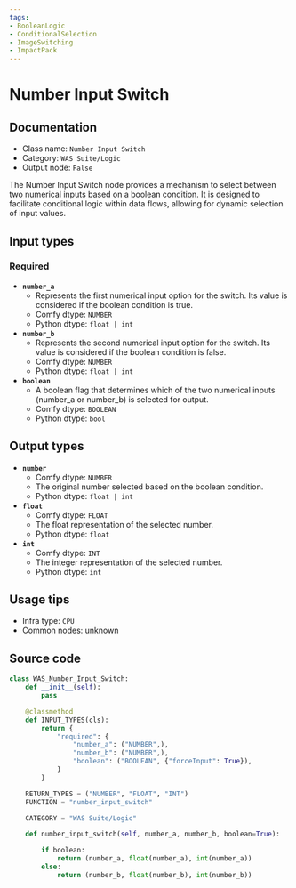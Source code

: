 ```yaml
---
tags:
- BooleanLogic
- ConditionalSelection
- ImageSwitching
- ImpactPack
---
```


# Number Input Switch
## Documentation
- Class name: `Number Input Switch`
- Category: `WAS Suite/Logic`
- Output node: `False`

The Number Input Switch node provides a mechanism to select between two numerical inputs based on a boolean condition. It is designed to facilitate conditional logic within data flows, allowing for dynamic selection of input values.
## Input types
### Required
- **`number_a`**
    - Represents the first numerical input option for the switch. Its value is considered if the boolean condition is true.
    - Comfy dtype: `NUMBER`
    - Python dtype: `float | int`
- **`number_b`**
    - Represents the second numerical input option for the switch. Its value is considered if the boolean condition is false.
    - Comfy dtype: `NUMBER`
    - Python dtype: `float | int`
- **`boolean`**
    - A boolean flag that determines which of the two numerical inputs (number_a or number_b) is selected for output.
    - Comfy dtype: `BOOLEAN`
    - Python dtype: `bool`
## Output types
- **`number`**
    - Comfy dtype: `NUMBER`
    - The original number selected based on the boolean condition.
    - Python dtype: `float | int`
- **`float`**
    - Comfy dtype: `FLOAT`
    - The float representation of the selected number.
    - Python dtype: `float`
- **`int`**
    - Comfy dtype: `INT`
    - The integer representation of the selected number.
    - Python dtype: `int`
## Usage tips
- Infra type: `CPU`
- Common nodes: unknown


## Source code
```python
class WAS_Number_Input_Switch:
    def __init__(self):
        pass

    @classmethod
    def INPUT_TYPES(cls):
        return {
            "required": {
                "number_a": ("NUMBER",),
                "number_b": ("NUMBER",),
                "boolean": ("BOOLEAN", {"forceInput": True}),
            }
        }

    RETURN_TYPES = ("NUMBER", "FLOAT", "INT")
    FUNCTION = "number_input_switch"

    CATEGORY = "WAS Suite/Logic"

    def number_input_switch(self, number_a, number_b, boolean=True):

        if boolean:
            return (number_a, float(number_a), int(number_a))
        else:
            return (number_b, float(number_b), int(number_b))

```
